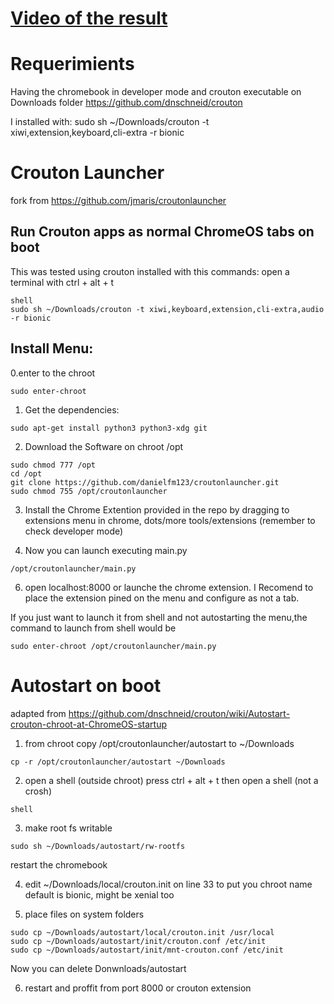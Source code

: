 # [Video of the result](https://www.youtube.com/watch?v=z-rkn5SXD4k)

# Requerimients

Having the chromebook in developer mode and crouton executable on Downloads folder https://github.com/dnschneid/crouton

I installed with: sudo sh ~/Downloads/crouton -t xiwi,extension,keyboard,cli-extra -r bionic

# Crouton Launcher

fork from https://github.com/jmaris/croutonlauncher

## Run Crouton apps as normal ChromeOS tabs on boot

This was tested using crouton installed with this commands:
open a terminal with ctrl + alt + t
```
shell
sudo sh ~/Downloads/crouton -t xiwi,keyboard,extension,cli-extra,audio -r bionic
```

## Install Menu:

0.enter to the chroot
```
sudo enter-chroot
```

1. Get the dependencies:
```
sudo apt-get install python3 python3-xdg git
```
2. Download the Software on chroot /opt
```
sudo chmod 777 /opt
cd /opt
git clone https://github.com/danielfm123/croutonlauncher.git
sudo chmod 755 /opt/croutonlauncher
```
3. Install the Chrome Extention provided in the repo by dragging to extensions menu in chrome, dots/more tools/extensions (remember to check developer mode)

4. Now you can launch executing main.py
```
/opt/croutonlauncher/main.py
```

6. open localhost:8000 or launche the chrome extension.
I Recomend to place the extension pined on the menu and configure as not a tab.

If you just want to launch it from shell and not autostarting the menu,the command to launch from shell would be
```
sudo enter-chroot /opt/croutonlauncher/main.py
```

# Autostart on boot
 
adapted from https://github.com/dnschneid/crouton/wiki/Autostart-crouton-chroot-at-ChromeOS-startup

1. from chroot copy /opt/croutonlauncher/autostart to ~/Downloads
```
cp -r /opt/croutonlauncher/autostart ~/Downloads
```
2. open a shell (outside chroot)
press ctrl + alt + t then open a shell (not a crosh)
```
shell
```

3. make root fs writable
```
sudo sh ~/Downloads/autostart/rw-rootfs
```
restart the chromebook

4. edit ~/Downloads/local/crouton.init on line 33 to put you chroot name
default is bionic, might be xenial too

5. place files on system folders
```
sudo cp ~/Downloads/autostart/local/crouton.init /usr/local
sudo cp ~/Downloads/autostart/init/crouton.conf /etc/init
sudo cp ~/Downloads/autostart/init/mnt-crouton.conf /etc/init
```
Now you can delete Donwnloads/autostart

6. restart and proffit from port 8000 or crouton extension
